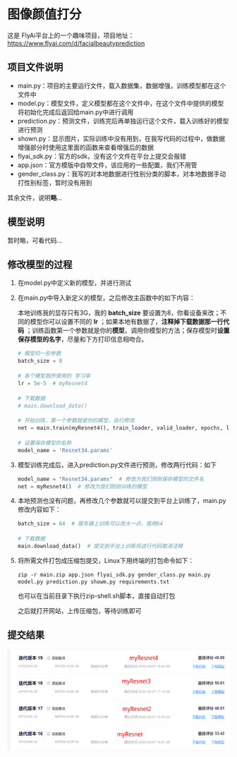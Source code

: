 # 图像颜值打分

这是 FlyAi平台上的一个趣味项目，项目地址：https://www.flyai.com/d/facialbeautyprediction

## 项目文件说明

* main.py：项目的主要运行文件，载入数据集，数据增强，训练模型都在这个文件中
* model.py：模型文件，定义模型都在这个文件中，在这个文件中提供的模型将初始化完成后返回给main.py中进行调用
* prediction.py：预测文件，训练完后再单独运行这个文件，载入训练好的模型进行预测
* shown.py：显示图片，实际训练中没有用到，在我写代码的过程中，做数据增强部分时使用这里面的函数来查看增强后的数据
* flyai_sdk.py：官方的sdk，没有这个文件在平台上提交会报错
* app.json：官方模版中自带文件，该应用的一些配置，我们不用管
* gender_class.py：我写的对本地数据进行性别分类的脚本，对本地数据手动打性别标签，暂时没有用到

其余文件，说明**略**...

## 模型说明

暂时略，可看代码...

## 修改模型的过程

1. 在model.py中定义新的模型，并进行测试

2. 在main.py中导入新定义的模型，之后修改主函数中的如下内容：

   本地训练我的显存只有3G，我的 **batch_size** 要设置为8，你看设备来改；不同的模型你可以设置不同的 **lr** ；如果本地有数据了，**注释掉下载数据那一行代码** ；训练函数第一个参数就是你的**模型**，调用你模型的方法；保存模型时**设置保存模型的名字**，尽量和下方打印信息相吻合。

   ```python
   # 模型的一些参数
   batch_size = 8
   
   # 各个模型我所使用的 学习率
   lr = 5e-5  # myResnet4
   
   # 下载数据
   # main.download_data()
   
   # 开始训练，第一个参数就是你的模型，自行修改
   net = main.train(myResnet4(), train_loader, valid_loader, epochs, lr, device)
   
   # 设置保存模型的名称
   model_name = 'Resnet34.params'
   ```
   
3. 模型训练完成后，进入prediction.py文件进行预测，修改两行代码：如下

   ```python
   model_name = "Resnet34.params"  # 修改为我们刚刚保存模型的文件名
   net = myResnet4()  # 修改为我们刚刚训练的模型
   ```

4. 本地预测也没有问题，再修改几个参数就可以提交到平台上训练了，main.py修改内容如下：

   ```python
   batch_size = 64  # 服务器上训练可以改大一点，我用64
   
   # 下载数据
   main.download_data()  # 提交到平台上训练将这行代码取消注释
   ```

5. 将所需文件打包成压缩包提交，Linux下用终端的打包命令如下：

   ```shell
   zip -r main.zip app.json flyai_sdk.py gender_class.py main.py model.py prediction.py showm.py requirements.txt
   ```
   也可以在当前目录下执行zip-shell.sh脚本，直接自动打包

   之后就打开网站，上传压缩包，等待训练即可

## 提交结果

![myResnet18](./result/myResnet18系列结果.png)

